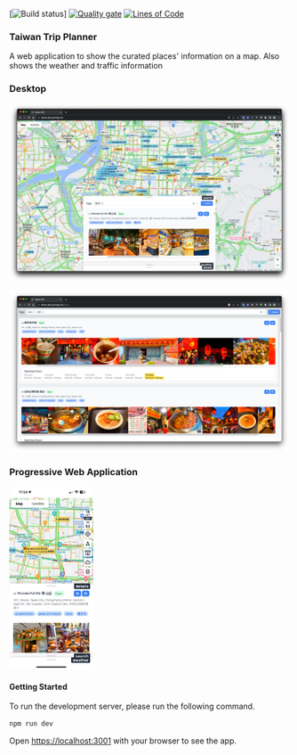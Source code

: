 [![Build status](https://dev.decryptology.net/decryp7/holiday-planner/actions/workflows/build-docker-image.yaml/badge.svg)]
[![Quality gate](https://sonarqube.decryptology.net/api/project_badges/quality_gate?project=holiday-planner&token=sqb_b19f8ed6bb7ac3498b409d57d047ffae7780c714)](https://sonarqube.decryptology.net/dashboard?id=holiday-planner)
[![Lines of Code](https://sonarqube.decryptology.net/api/project_badges/measure?project=holiday-planner&metric=ncloc&token=sqb_b19f8ed6bb7ac3498b409d57d047ffae7780c714)](https://sonarqube.decryptology.net/dashboard?id=holiday-planner)

### Taiwan Trip Planner
A web application to show the curated places' information on a map.
Also shows the weather and traffic information

### Desktop
[![screenshot](screenshot.png)](https://taiwan.decryptology.net)

[![screenshot](places.png)](https://taiwan.decryptology.net/places)

### Progressive Web Application
<img src="mobile-screenshot.png" alt="Progressive Web Application" width="30%" />

#### Getting Started
To run the development server, please run the following command.

```bash
npm run dev
```

Open [https://localhost:3001](http://localhost:3000) with your browser to see the app.




